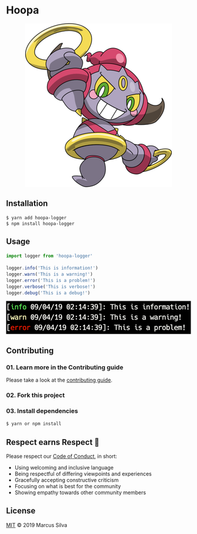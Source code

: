 # Hoopa

<p align="center">
  <img width="400" height="auto" src=".github/hoopa.png"/>
</p>

## Installation

```shell
$ yarn add hoopa-logger
$ npm install hoopa-logger
```

## Usage

```javascript
import logger from 'hoopa-logger'

logger.info('This is information!')
logger.warn('This is a warning!')
logger.error('This is a problem!')
logger.verbose('This is verbose!')
logger.debug('This is a debug!')
```

![example](.github/hoopa-logger-example.png)

## Contributing

### 01. Learn more in the Contributing guide

Please take a look at the [contributing guide](.github/contributing.md).

### 02. Fork this project

### 03. Install dependencies

```sh
$ yarn or npm install
```

## Respect earns Respect 👏

Please respect our [Code of Conduct](.github/code-of-conduct.md), in short:

- Using welcoming and inclusive language
- Being respectful of differing viewpoints and experiences
- Gracefully accepting constructive criticism
- Focusing on what is best for the community
- Showing empathy towards other community members

## License

[MIT](license) © 2019 Marcus Silva